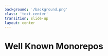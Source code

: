 ```yaml
---
background: '/background.png'
class: 'text-center'
transition: slide-up
layout: center
---
```


# Well Known Monorepos
